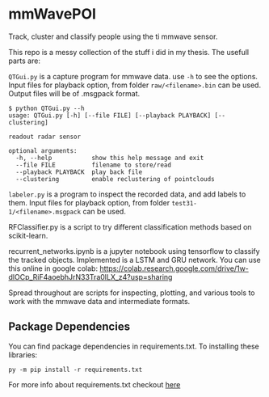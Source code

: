 # mmWavePOI

Track, cluster and classify people using the ti mmwave sensor.

This repo is a messy collection of the stuff i did in my thesis. The usefull parts are:

`QTGui.py` is a capture program for mmwave data.
use `-h` to see the options. Input files for playback option, from folder `raw/<filename>.bin` can be used. Output files will be of .msgpack format.
```
$ python QTGui.py --h
usage: QTGui.py [-h] [--file FILE] [--playback PLAYBACK] [--clustering]

readout radar sensor

optional arguments:
  -h, --help           show this help message and exit
  --file FILE          filename to store/read
  --playback PLAYBACK  play back file
  --clustering         enable reclustering of pointclouds
```

`labeler.py` is a program to inspect the recorded data, and add labels to them. Input files for playback option, from folder `test31-1/<filename>.msgpack` can be used.

RFClassifier.py is a script to try different classification methods based on scikit-learn.

recurrent_networks.ipynb is a jupyter notebook using tensorflow to classify the tracked objects. Implemented is a LSTM and GRU network.
You can use this online in google colab: https://colab.research.google.com/drive/1w-dlOCp_RiF4aoebhJrN33Tra0lLX_z4?usp=sharing

Spread throughout are scripts for inspecting, plotting, and various tools to work with the mmwave data and intermediate formats.

## Package Dependencies

You can find package dependencies in requirements.txt.
To installing these libraries:

```py -m pip install -r requirements.txt```

For more info about requirements.txt checkout [here](docs/requirements.md)

